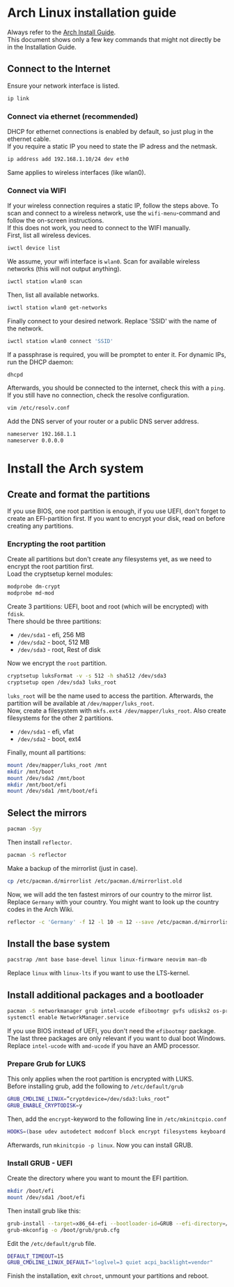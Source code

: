 # Arch Linux installation guide

Always refer to the [Arch Install Guide](https://wiki.archlinux.org/index.php/installation_guide).  
This document shows only a few key commands that might not directly be in the Installation Guide.

## Connect to the Internet

Ensure your network interface is listed.

```sh
ip link
```

### Connect via ethernet (recommended)

DHCP for ethernet connections is enabled by default, so just plug in the ethernet cable.  
If you require a static IP you need to state the IP adress and the netmask.

```sh
ip address add 192.168.1.10/24 dev eth0
```

Same applies to wireless interfaces (like wlan0).

### Connect via WIFI

If your wireless connection requires a static IP, follow the steps above.
To scan and connect to a wireless network, use the `wifi-menu`-command and follow the on-screen instructions.  
If this does not work, you need to connect to the WIFI manually.  
First, list all wireless devices.

```sh
iwctl device list
```

We assume, your wifi interface is `wlan0`.
Scan for available wireless networks (this will not output anything).

```sh
iwctl station wlan0 scan
```

Then, list all available networks.

```sh
iwctl station wlan0 get-networks
```

Finally connect to your desired network. Replace 'SSID' with the name of the network.

```sh
iwctl station wlan0 connect 'SSID'
```

If a passphrase is required, you will be promptet to enter it.
For dynamic IPs, run the DHCP daemon:

```sh
dhcpd
```

Afterwards, you should be connected to the internet, check this with a `ping`.  
If you still have no connection, check the resolve configuration.

```sh
vim /etc/resolv.conf
```

Add the DNS server of your router or a public DNS server address.

```sh
nameserver 192.168.1.1
nameserver 0.0.0.0
```

# Install the Arch system

## Create and format the partitions

If you use BIOS, one root partition is enough, if you use UEFI, don't forget to create an EFI-partition first. If you want to encrypt your disk, read on before creating any partitions.

### Encrypting the root partition
Create all partitions but don't create any filesystems yet, as we need to encrypt the root partition first.  
Load the cryptsetup kernel modules:

```sh
modprobe dm-crypt
modprobe md-mod
```

Create 3 partitions: UEFI, boot and root (which will be encrypted) with `fdisk`.  
There should be three partitions:
- `/dev/sda1` - efi, 256 MB
- `/dev/sda2` - boot, 512 MB
- `/dev/sda3` - root, Rest of disk

Now we encrypt the `root` partition.

```sh
cryptsetup luksFormat -v -s 512 -h sha512 /dev/sda3
cryptsetup open /dev/sda3 luks_root
```

`luks_root` will be the name used to access the partition. Afterwards, the partition will be available at `/dev/mapper/luks_root`.  
Now, create a filesystem with `mkfs.ext4 /dev/mapper/luks_root`.
Also create filesystems for the other 2 partitions.
- `/dev/sda1` - efi, vfat
- `/dev/sda2` - boot, ext4

Finally, mount all partitions:
```sh
mount /dev/mapper/luks_root /mnt
mkdir /mnt/boot
mount /dev/sda2 /mnt/boot
mkdir /mnt/boot/efi
mount /dev/sda1 /mnt/boot/efi
```

## Select the mirrors

```sh
pacman -Syy
```

Then install `reflector`.

```sh
pacman -S reflector
```

Make a backup of the mirrorlist (just in case).

```sh
cp /etc/pacman.d/mirrorlist /etc/pacman.d/mirrorlist.old
```

Now, we will add the ten fastest mirrors of our country to the mirror list. Replace `Germany` with your country. You might want to look up the country codes in the Arch Wiki.

```sh
reflector -c 'Germany' -f 12 -l 10 -n 12 --save /etc/pacman.d/mirrorlist
```

## Install the base system

```sh
pacstrap /mnt base base-devel linux linux-firmware neovim man-db
```

Replace `linux` with `linux-lts` if you want to use the LTS-kernel.  

## Install additional packages and a bootloader

```sh
pacman -S networkmanager grub intel-ucode efibootmgr gvfs udisks2 os-prober dosfstools ntfs-3g
systemctl enable NetworkManager.service
```

If you use BIOS instead of UEFI, you don't need the `efibootmgr` package. The last three packages are only relevant if you want to dual boot Windows. Replace `intel-ucode` with `amd-ucode` if you have an AMD processor.

### Prepare Grub for LUKS

This only applies when the root partition is encrypted with LUKS.  
Before installing grub, add the following to `/etc/default/grub`
```sh
GRUB_CMDLINE_LINUX=”cryptdevice=/dev/sda3:luks_root”
GRUB_ENABLE_CRYPTODISK=y
```

Then, add the `encrypt`-keyword to the following line in `/etc/mkinitcpio.conf`

```sh
HOOKS=(base udev autodetect modconf block encrypt filesystems keyboard fsck)
```

Afterwards, run `mkinitcpio -p linux`. Now you can install GRUB.

### Install GRUB - UEFI

Create the directory where you want to mount the EFI partition.

```sh
mkdir /boot/efi
mount /dev/sda1 /boot/efi
```

Then install grub like this:

```sh
grub-install --target=x86_64-efi --bootloader-id=GRUB --efi-directory=/boot/efi --recheck
grub-mkconfig -o /boot/grub/grub.cfg
```

Edit the `/etc/default/grub` file.

```sh
DEFAULT_TIMEOUT=15
GRUB_CMDLINE_LINUX_DEFAULT="loglvel=3 quiet acpi_backlight=vendor"
```
Finish the installation, exit `chroot`, unmount your partitions and reboot.
